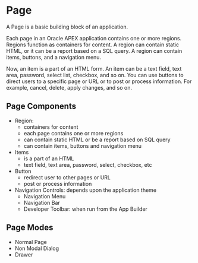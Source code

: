 # Page

A Page is a basic building block of an application.

Each page in an Oracle APEX application contains one or more regions. Regions function as containers for content. A region can contain static HTML, or it can be a report based on a SQL query. A region can contain items, buttons, and a navigation menu.

Now, an item is a part of an HTML form. An item can be a text field, text area, password, select list, checkbox, and so on. You can use buttons to direct users to a specific page or URL or to post or process information. For example, cancel, delete, apply changes, and so on.

## Page Components

- Region:
  - containers for content
  - each page contains one or more regions
  - can contain static HTML or be a report based on SQL query
  - can contain items, buttons and navigation menu
- Items
  - is a part of an HTML
  - text field, text area, password, select, checkbox, etc
- Button
  - redirect user to other pages or URL
  - post or process information
- Navigation Controls: depends upon the application theme
  - Navigation Menu
  - Navigation Bar
  - Developer Toolbar: when run from the App Builder

## Page Modes

- Normal Page
- Non Modal Dialog
- Drawer
